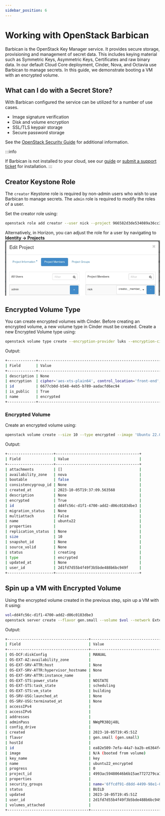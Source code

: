 ```yaml
---
sidebar_position: 6
---
```

# Working with OpenStack Barbican
Barbican is the OpenStack Key Manager service. It provides secure storage,
provisioning and management of secret data. This includes keying material such
as Symmetric Keys, Asymmetric Keys, Certificates and raw binary data. In our default Cloud
Core deployment, Cinder, Nova, and Octavia use Barbican to manage secrets. In this guide, we demonstrate booting a VM with an encrypted volume.

## What can I do with a Secret Store?

With Barbican configured the service can be utilized for a number of use cases.

- Image signature verification
- Disk and volume encryption
- SSL/TLS keypair storage
- Secure password storage

See the [OpenStack Security Guide](https://docs.openstack.org/security-guide/secrets-management/secrets-management-use-cases.html)
for additional information.

:::info

If Barbican is not installed to your cloud, see our [guide](docs/tutorials/install-barbican.md) or 
[submit a support ticket](operators-manual/day-1/intro-to-openmetal-private-cloud.md#how-to-submit-a-support-ticket)
for installation.
:::

## Creator Keystone Role
The `creator` Keystone role is required by non-admin users who wish to use
Barbican to manage secrets. The `admin` role is required to modify the roles of
a user.

Set the creator role using:
```sh
openstack role add creator --user nick --project 966582d3de534089a36cc39a2e5d0ff9
```

Alternatively, in Horizon, you can adjust the role for a user by navigating to **Identity -> Projects**
![image](images/manage-members.jpg)

## Encrypted Volume Type
You can create encrypted volumes with Cinder. Before creating an encrypted volume, a new volume type in Cinder must be created. Create a new Encrypted Volume type using:
```sh
openstack volume type create --encryption-provider luks --encryption-cipher aes-xts-plain64 --encryption-key-size 256 --encryption-control-location front-end encrypted
```
Output:
```sh
+-------------+-----------------------------------------------------------------------------------------------------------------------------------------------+
| Field       | Value                                                                                                                                         |
+-------------+-----------------------------------------------------------------------------------------------------------------------------------------------+
| description | None                                                                                                                                          |
| encryption  | cipher='aes-xts-plain64', control_location='front-end', encryption_id='bd8cc91f-877a-4c13-a0b1-65b236f0c3c6', key_size='256', provider='luks' |
| id          | 6677cb0d-b548-4eb5-b789-aadacfd6ec94                                                                                                          |
| is_public   | True                                                                                                                                          |
| name        | encrypted                                                                                                                                     |
+-------------+-----------------------------------------------------------------------------------------------------------------------------------------------+
```
### Encrypted Volume
Create an encrypted volume using:
```sh
openstack volume create --size 10 --type encrypted --image 'Ubuntu 22.04 (Jammy)' --bootable ubuntu22
```
Output:
```sh
+---------------------+--------------------------------------+
| Field               | Value                                |
+---------------------+--------------------------------------+
| attachments         | []                                   |
| availability_zone   | nova                                 |
| bootable            | false                                |
| consistencygroup_id | None                                 |
| created_at          | 2023-10-05T19:37:09.563568           |
| description         | None                                 |
| encrypted           | True                                 |
| id                  | dd4fc56c-d1f1-4700-add2-d06c0183dbe3 |
| migration_status    | None                                 |
| multiattach         | False                                |
| name                | ubuntu22                             |
| properties          |                                      |
| replication_status  | None                                 |
| size                | 10                                   |
| snapshot_id         | None                                 |
| source_volid        | None                                 |
| status              | creating                             |
| type                | encrypted                            |
| updated_at          | None                                 |
| user_id             | 2d1fd7d55b4f49f3b5bde488b6bc949f     |
+---------------------+--------------------------------------+
```

## Spin up a VM with Encrypted Volume
Using the encrypted volume created in the previous step, spin up a VM with it using:
```sh
vol=dd4fc56c-d1f1-4700-add2-d06c0183dbe3
openstack server create --flavor gen.small --volume $vol --network External --security-group "SSH ingress" --key-name key ubuntu22_encrypted
```
Output:
```sh
+-------------------------------------+---------------------------------------------+
| Field                               | Value                                       |
+-------------------------------------+---------------------------------------------+
| OS-DCF:diskConfig                   | MANUAL                                      |
| OS-EXT-AZ:availability_zone         |                                             |
| OS-EXT-SRV-ATTR:host                | None                                        |
| OS-EXT-SRV-ATTR:hypervisor_hostname | None                                        |
| OS-EXT-SRV-ATTR:instance_name       |                                             |
| OS-EXT-STS:power_state              | NOSTATE                                     |
| OS-EXT-STS:task_state               | scheduling                                  |
| OS-EXT-STS:vm_state                 | building                                    |
| OS-SRV-USG:launched_at              | None                                        |
| OS-SRV-USG:terminated_at            | None                                        |
| accessIPv4                          |                                             |
| accessIPv6                          |                                             |
| addresses                           |                                             |
| adminPass                           | NWqPR38Qj48L                                |
| config_drive                        |                                             |
| created                             | 2023-10-05T19:45:51Z                        |
| flavor                              | gen.small (gen.small)                       |
| hostId                              |                                             |
| id                                  | ea82e509-7efa-44a7-ba2b-e6364f458958        |
| image                               | N/A (booted from volume)                    |
| key_name                            | key                                         |
| name                                | ubuntu22_encrypted                          |
| progress                            | 0                                           |
| project_id                          | 4993ac59480646b6b15ae7727279ca11            |
| properties                          |                                             |
| security_groups                     | name='6ffcdf91-d8dd-4499-98e1-0860267ea08e' |
| status                              | BUILD                                       |
| updated                             | 2023-10-05T19:45:51Z                        |
| user_id                             | 2d1fd7d55b4f49f3b5bde488b6bc949f            |
| volumes_attached                    |                                             |
+-------------------------------------+---------------------------------------------+
```